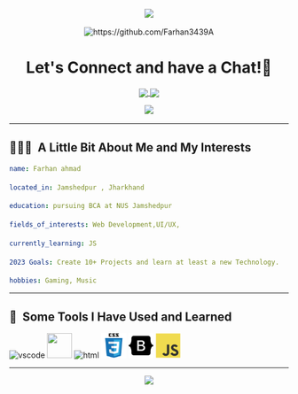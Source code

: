 <p align="center">
  <img src="https://capsule-render.vercel.app/api?type=waving&color=gradient&text=Welcome!&height=100&section=header"/>
</p>

<p align="center">
  <img src="https://komarev.com/ghpvc/?username=Farhan3439A" alt="https://github.com/Farhan3439A" />
</p>


  
<h1 align="center">
  Let's Connect and have a Chat!💬
</h1>

<p align="center">
  <a href="https://mail.google.com/mail/u/0/?tab=rm&ogbl#inbox?compose=GTvVlcRzDfkCVPfJhmRkqBpnxWzxzBNBCLsQFQTCchXDFgMtWMwDHgsVwcSBzJWPSPwmKvjKDDjPC">
  <img height="50" align= "center" src="https://img.shields.io/badge/Gmail-D14836?style=for-the-badge&logo=gmail&logoColor=white"/>
    
</a>
<a href="https://www.instagram.com/im_farhan47/">
  <img height="50" align= "center" src="https://img.shields.io/badge/Instagram-%23E4405F.svg?style=for-the-badge&logo=Instagram&logoColor=white"/>
  
</a>
</p>


<p align="center">
  <img src= "https://i.giphy.com/media/q217GUnfKAmJlFcjBX/giphy.webp">
<!--   <img src= "https://media.giphy.com/media/v1.Y2lkPTc5MGI3NjExOGx5cmFxYW1zdGtmbm41emJ2bzVtZXhnejQ0ZXI3MjliMGluNnJ4ZiZlcD12MV9pbnRlcm5hbF9naWZfYnlfaWQmY3Q9Zw/bGgsc5mWoryfgKBx1u/giphy.gif"> -->
</p>


---
<h2> 👨🏻‍💻 &nbsp;A Little Bit About Me and My Interests</h2>

```yaml
name: Farhan ahmad

located_in: Jamshedpur , Jharkhand

education: pursuing BCA at NUS Jamshedpur

fields_of_interests: Web Development,UI/UX,
  
currently_learning: JS

2023 Goals: Create 10+ Projects and learn at least a new Technology.

hobbies: Gaming, Music
```
---

<h2> 🚀 &nbsp;Some Tools I Have Used and Learned</h2>
<p align="left">
<img src="https://cdn.jsdelivr.net/gh/devicons/devicon/icons/vscode/vscode-original.svg" alt="vscode" width="45" height="45"/>
<img src="https://cdn.jsdelivr.net/gh/devicons/devicon/icons/cplusplus/cplusplus-original.svg" width="45" height="45"/>
<img src="https://cdn.jsdelivr.net/gh/devicons/devicon/icons/html5/html5-original.svg" alt="html" width="45" height="45"/>
<img src="https://raw.githubusercontent.com/devicons/devicon/master/icons/css3/css3-original-wordmark.svg" alt="css3" width="45" height="45" />
<img src="https://raw.githubusercontent.com/devicons/devicon/master/icons/bootstrap/bootstrap-plain.svg" alt="bootstrap" width="45" height="45" />
<img src="https://raw.githubusercontent.com/devicons/devicon/master/icons/javascript/javascript-original.svg" alt="javascript" width="45" height="45" />
  
---
<p align="center">
  <img src="https://capsule-render.vercel.app/api?type=waving&color=gradient&height=100&section=footer"/>
</p>







